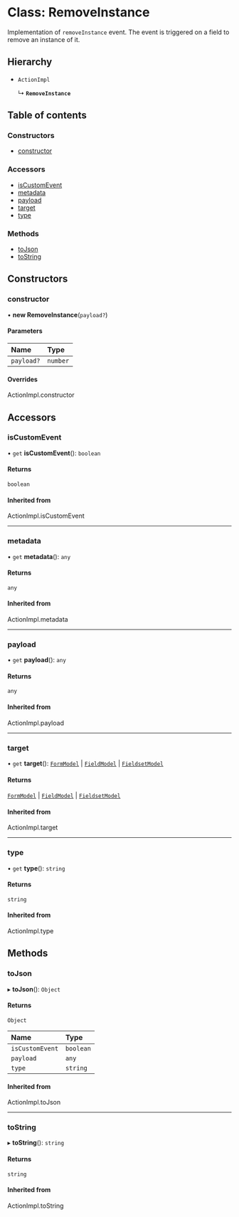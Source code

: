 # Class: RemoveInstance

Implementation of `removeInstance` event. The event is triggered on a field to remove an instance of it.

## Hierarchy

- `ActionImpl`

  ↳ **`RemoveInstance`**

## Table of contents

### Constructors

- [constructor](RemoveInstance.md#constructor)

### Accessors

- [isCustomEvent](RemoveInstance.md#iscustomevent)
- [metadata](RemoveInstance.md#metadata)
- [payload](RemoveInstance.md#payload)
- [target](RemoveInstance.md#target)
- [type](RemoveInstance.md#type)

### Methods

- [toJson](RemoveInstance.md#tojson)
- [toString](RemoveInstance.md#tostring)

## Constructors

### constructor

• **new RemoveInstance**(`payload?`)

#### Parameters

| Name | Type |
| :------ | :------ |
| `payload?` | `number` |

#### Overrides

ActionImpl.constructor

## Accessors

### isCustomEvent

• `get` **isCustomEvent**(): `boolean`

#### Returns

`boolean`

#### Inherited from

ActionImpl.isCustomEvent

___

### metadata

• `get` **metadata**(): `any`

#### Returns

`any`

#### Inherited from

ActionImpl.metadata

___

### payload

• `get` **payload**(): `any`

#### Returns

`any`

#### Inherited from

ActionImpl.payload

___

### target

• `get` **target**(): [`FormModel`](../interfaces/FormModel.md) \| [`FieldModel`](../interfaces/FieldModel.md) \| [`FieldsetModel`](../interfaces/FieldsetModel.md)

#### Returns

[`FormModel`](../interfaces/FormModel.md) \| [`FieldModel`](../interfaces/FieldModel.md) \| [`FieldsetModel`](../interfaces/FieldsetModel.md)

#### Inherited from

ActionImpl.target

___

### type

• `get` **type**(): `string`

#### Returns

`string`

#### Inherited from

ActionImpl.type

## Methods

### toJson

▸ **toJson**(): `Object`

#### Returns

`Object`

| Name | Type |
| :------ | :------ |
| `isCustomEvent` | `boolean` |
| `payload` | `any` |
| `type` | `string` |

#### Inherited from

ActionImpl.toJson

___

### toString

▸ **toString**(): `string`

#### Returns

`string`

#### Inherited from

ActionImpl.toString
